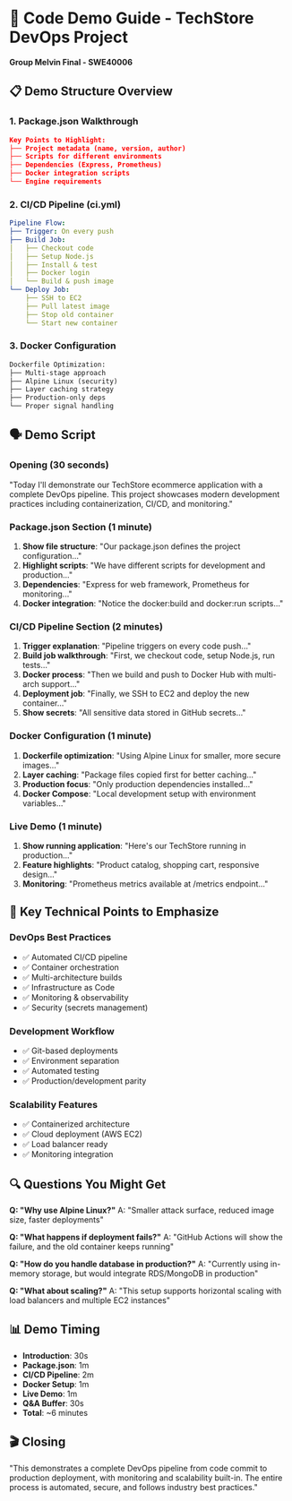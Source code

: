# 🎯 Code Demo Guide - TechStore DevOps Project
**Group Melvin Final - SWE40006**

## 📋 Demo Structure Overview

### 1. **Package.json Walkthrough** 
```json
Key Points to Highlight:
├── Project metadata (name, version, author)
├── Scripts for different environments
├── Dependencies (Express, Prometheus)
├── Docker integration scripts
└── Engine requirements
```

### 2. **CI/CD Pipeline (ci.yml)**
```yaml
Pipeline Flow:
├── Trigger: On every push
├── Build Job:
│   ├── Checkout code
│   ├── Setup Node.js
│   ├── Install & test
│   ├── Docker login
│   └── Build & push image
└── Deploy Job:
    ├── SSH to EC2
    ├── Pull latest image
    ├── Stop old container
    └── Start new container
```

### 3. **Docker Configuration**
```dockerfile
Dockerfile Optimization:
├── Multi-stage approach
├── Alpine Linux (security)
├── Layer caching strategy
├── Production-only deps
└── Proper signal handling
```

## 🗣️ **Demo Script**

### **Opening (30 seconds)**
"Today I'll demonstrate our TechStore ecommerce application with a complete DevOps pipeline. This project showcases modern development practices including containerization, CI/CD, and monitoring."

### **Package.json Section (1 minute)**
1. **Show file structure**: "Our package.json defines the project configuration..."
2. **Highlight scripts**: "We have different scripts for development and production..."
3. **Dependencies**: "Express for web framework, Prometheus for monitoring..."
4. **Docker integration**: "Notice the docker:build and docker:run scripts..."

### **CI/CD Pipeline Section (2 minutes)**
1. **Trigger explanation**: "Pipeline triggers on every code push..."
2. **Build job walkthrough**: "First, we checkout code, setup Node.js, run tests..."
3. **Docker process**: "Then we build and push to Docker Hub with multi-arch support..."
4. **Deployment job**: "Finally, we SSH to EC2 and deploy the new container..."
5. **Show secrets**: "All sensitive data stored in GitHub secrets..."

### **Docker Configuration (1 minute)**
1. **Dockerfile optimization**: "Using Alpine Linux for smaller, more secure images..."
2. **Layer caching**: "Package files copied first for better caching..."
3. **Production focus**: "Only production dependencies installed..."
4. **Docker Compose**: "Local development setup with environment variables..."

### **Live Demo (1 minute)**
1. **Show running application**: "Here's our TechStore running in production..."
2. **Feature highlights**: "Product catalog, shopping cart, responsive design..."
3. **Monitoring**: "Prometheus metrics available at /metrics endpoint..."

## 🎯 **Key Technical Points to Emphasize**

### **DevOps Best Practices**
- ✅ Automated CI/CD pipeline
- ✅ Container orchestration
- ✅ Multi-architecture builds
- ✅ Infrastructure as Code
- ✅ Monitoring & observability
- ✅ Security (secrets management)

### **Development Workflow**
- ✅ Git-based deployments
- ✅ Environment separation
- ✅ Automated testing
- ✅ Production/development parity

### **Scalability Features**
- ✅ Containerized architecture
- ✅ Cloud deployment (AWS EC2)
- ✅ Load balancer ready
- ✅ Monitoring integration

## 🔍 **Questions You Might Get**

**Q: "Why use Alpine Linux?"**
A: "Smaller attack surface, reduced image size, faster deployments"

**Q: "What happens if deployment fails?"**
A: "GitHub Actions will show the failure, and the old container keeps running"

**Q: "How do you handle database in production?"**
A: "Currently using in-memory storage, but would integrate RDS/MongoDB in production"

**Q: "What about scaling?"**
A: "This setup supports horizontal scaling with load balancers and multiple EC2 instances"

## 📊 **Demo Timing**
- **Introduction**: 30s
- **Package.json**: 1m
- **CI/CD Pipeline**: 2m  
- **Docker Setup**: 1m
- **Live Demo**: 1m
- **Q&A Buffer**: 30s
- **Total**: ~6 minutes

## 🎬 **Closing**
"This demonstrates a complete DevOps pipeline from code commit to production deployment, with monitoring and scalability built-in. The entire process is automated, secure, and follows industry best practices."